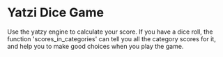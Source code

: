 # Yatzi Dice Game

Use the yatzy engine to calculate your score. If you  have a dice roll, the function 'scores_in_categories' can tell you all the category scores for it, and help you to make good choices when you play the game.
